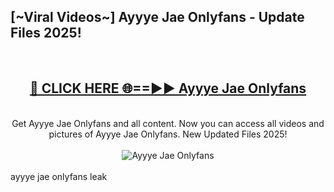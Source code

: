 <h2>[~Viral Videos~] Ayyye Jae Onlyfans - Update Files 2025!</h2>
<br>
<div align="center">
<h2><a href="https://betterlinks.top/A2PfLJ" rel="nofollow">🔴 CLICK HERE 🌐==►► Ayyye Jae Onlyfans</a></h2>
<br>
Get Ayyye Jae Onlyfans and all content. Now you can access all videos and pictures of Ayyye Jae Onlyfans. New Updated Files 2025!
<br>
<br>
<a href="https://betterlinks.top/A2PfLJ" rel="nofollow" data-target="animated-image.originalLink"><img src="https://i.ibb.co.com/WyWwxjT/player-gif2.gif" alt="Ayyye Jae Onlyfans" style="max-width: 100%; display: inline-block;" data-target="animated-image.originalImage"></a>
</div>
<br>
ayyye jae onlyfans leak